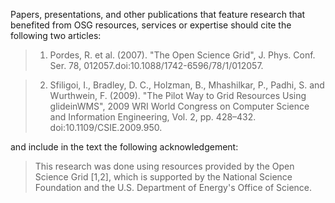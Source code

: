 [title]:- "Acknowledging the Open Science Grid"

Papers, presentations, and other publications that feature research that benefited from OSG resources, services or expertise should cite the following two articles:

> 1) Pordes, R. et al. (2007). "The Open Science Grid", J. Phys. Conf. Ser. 78, 012057.doi:10.1088/1742-6596/78/1/012057.

> 2) Sfiligoi, I., Bradley, D. C., Holzman, B., Mhashilkar, P., Padhi, S. and Wurthwein, F. (2009). "The Pilot Way to Grid Resources Using glideinWMS", 2009 WRI World Congress on Computer Science and Information Engineering, Vol. 2, pp. 428–432. doi:10.1109/CSIE.2009.950.
 
 and include in the text the following acknowledgement:
 
> This research was done using resources provided by the Open Science Grid [1,2], which is supported by the National Science Foundation and the U.S. Department of Energy's Office of Science.
